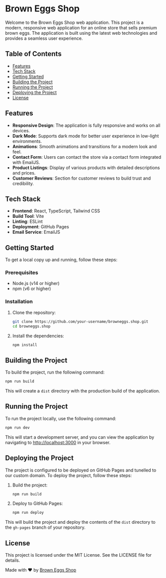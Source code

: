 # Brown Eggs Shop

Welcome to the Brown Eggs Shop web application. This project is a modern, responsive web application for an online store that sells premium brown eggs. The application is built using the latest web technologies and provides a seamless user experience.

## Table of Contents

- [Features](#features)
- [Tech Stack](#tech-stack)
- [Getting Started](#getting-started)
- [Building the Project](#building-the-project)
- [Running the Project](#running-the-project)
- [Deploying the Project](#deploying-the-project)
- [License](#license)

## Features

- **Responsive Design**: The application is fully responsive and works on all devices.
- **Dark Mode**: Supports dark mode for better user experience in low-light environments.
- **Animations**: Smooth animations and transitions for a modern look and feel.
- **Contact Form**: Users can contact the store via a contact form integrated with EmailJS.
- **Product Listings**: Display of various products with detailed descriptions and prices.
- **Customer Reviews**: Section for customer reviews to build trust and credibility.

## Tech Stack

- **Frontend**: React, TypeScript, Tailwind CSS
- **Build Tool**: Vite
- **Linting**: ESLint
- **Deployment**: GitHub Pages
- **Email Service**: EmailJS

## Getting Started

To get a local copy up and running, follow these steps:

### Prerequisites

- Node.js (v14 or higher)
- npm (v6 or higher)

### Installation

1. Clone the repository:
   ```sh
   git clone https://github.com/your-username/browneggs.shop.git
   cd browneggs.shop
   ```
2. Install the dependencies:
   ```sh
   npm install
   ```

## Building the Project

To build the project, run the following command:
```sh
npm run build
```
This will create a `dist` directory with the production build of the application.

## Running the Project

To run the project locally, use the following command:
```sh
npm run dev
```
This will start a development server, and you can view the application by navigating to [http://localhost:3000](http://localhost:3000) in your browser.

## Deploying the Project

The project is configured to be deployed on GitHub Pages and tunelled to our custom domain. To deploy the project, follow these steps:

1. Build the project:
   ```sh
   npm run build
   ```
2. Deploy to GitHub Pages:
   ```sh
   npm run deploy
   ```
This will build the project and deploy the contents of the `dist` directory to the `gh-pages` branch of your repository.

## License

This project is licensed under the MIT License. See the LICENSE file for details.

Made with ❤️ by [Brown Eggs Shop](#)

